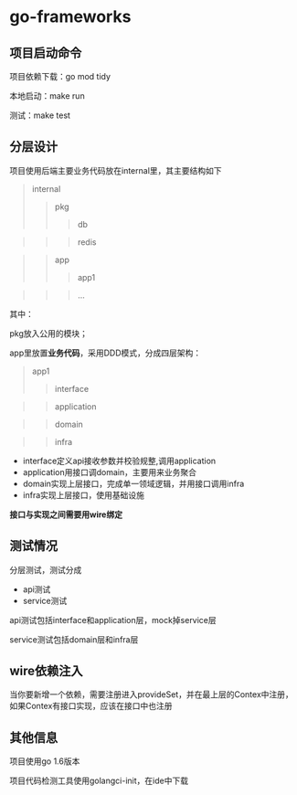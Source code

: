 # go-frameworks

项目启动命令
-------
项目依赖下载：go mod tidy

本地启动：make run

测试：make test

分层设计
-------
项目使用后端主要业务代码放在internal里，其主要结构如下
>internal
>>pkg
>>>db

>>>redis

>>app
>>>app1

>>>...

其中：

pkg放入公用的模块；

app里放置**业务代码**，采用DDD模式，分成四层架构：

>app1
>>interface

>>application

>>domain

>>infra

* interface定义api接收参数并校验规整,调用application
* application用接口调domain，主要用来业务聚合
* domain实现上层接口，完成单一领域逻辑，并用接口调用infra
* infra实现上层接口，使用基础设施

**接口与实现之间需要用wire绑定**


测试情况
-------

分层测试，测试分成
- api测试
- service测试

api测试包括interface和application层，mock掉service层

service测试包括domain层和infra层

wire依赖注入
-------

当你要新增一个依赖，需要注册进入provideSet，并在最上层的Contex中注册，如果Contex有接口实现，应该在接口中也注册


其他信息
-------

项目使用go 1.6版本

项目代码检测工具使用golangci-init，在ide中下载
